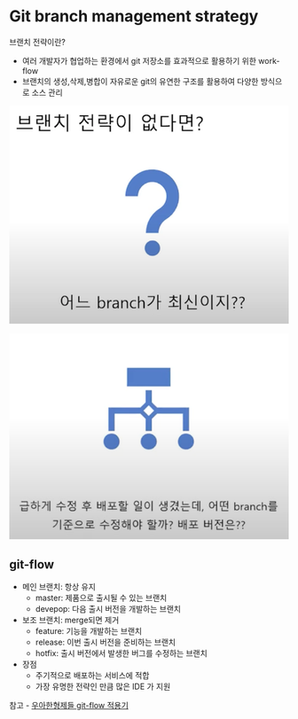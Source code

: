 # Git branch management strategy

브랜치 전략이란?

* 여러 개발자가 협업하는 환경에서 git 저장소를 효과적으로 활용하기 위한 work-flow
* 브랜치의 생성,삭제,병합이 자유로운 git의 유연한 구조를 활용하여 다양한 방식으로 소스 관리

![](assets/git-branch-8c29ed18.png)

![](assets/git-branch-5c19c1f4.png)


## git-flow

* 메인 브랜치: 항상 유지
  - master: 제품으로 출시될 수 있는 브랜치
  - devepop: 다음 출시 버전을 개발하는 브랜치
* 보조 브랜치: merge되면 제거
  - feature: 기능을 개발하는 브랜치
  - release: 이번 출시 버전을 준비하는 브랜치
  - hotfix: 출시 버전에서 발생한 버그를 수정하는 브랜치
* 장점
  - 주기적으로 배포하는 서비스에 적합
  - 가장 유명한 전략인 만큼 많은 IDE 가 지원

참고 - [우아한형제들 git-flow 적용기](https://woowabros.github.io/experience/2017/10/30/baemin-mobile-git-branch-strategy.html)
